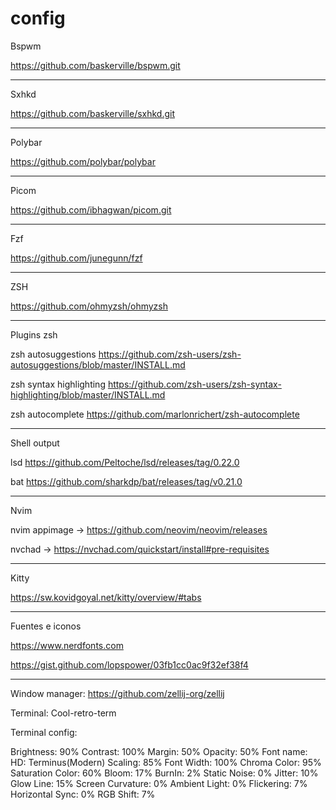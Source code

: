 
# config
                   
                          
                          
Bspwm

https://github.com/baskerville/bspwm.git

---------------------------------------------------------------------------------

Sxhkd

https://github.com/baskerville/sxhkd.git

---------------------------------------------------------------------------------

Polybar 

https://github.com/polybar/polybar

---------------------------------------------------------------------------------

Picom

https://github.com/ibhagwan/picom.git

---------------------------------------------------------------------------------

Fzf

https://github.com/junegunn/fzf

---------------------------------------------------------------------------------

ZSH

https://github.com/ohmyzsh/ohmyzsh

---------------------------------------------------------------------------------

Plugins zsh

zsh autosuggestions
https://github.com/zsh-users/zsh-autosuggestions/blob/master/INSTALL.md 

zsh syntax highlighting
https://github.com/zsh-users/zsh-syntax-highlighting/blob/master/INSTALL.md 

zsh autocomplete
https://github.com/marlonrichert/zsh-autocomplete 

---------------------------------------------------------------------------------

Shell output

lsd
https://github.com/Peltoche/lsd/releases/tag/0.22.0 

bat
https://github.com/sharkdp/bat/releases/tag/v0.21.0 

---------------------------------------------------------------------------------

Nvim

nvim appimage -> https://github.com/neovim/neovim/releases 

nvchad -> https://nvchad.com/quickstart/install#pre-requisites 

---------------------------------------------------------------------------------

Kitty

https://sw.kovidgoyal.net/kitty/overview/#tabs

---------------------------------------------------------------------------------

Fuentes e iconos 

https://www.nerdfonts.com

https://gist.github.com/lopspower/03fb1cc0ac9f32ef38f4

---------------------------------------------------------------------------------

Window manager: https://github.com/zellij-org/zellij

Terminal: Cool-retro-term

Terminal config:

Brightness: 90%
Contrast: 100%
Margin: 50%
Opacity: 50%
Font name: HD: Terminus(Modern)
Scaling: 85%
Font Width: 100%
Chroma Color: 95%
Saturation Color: 60%
Bloom: 17%
BurnIn: 2%
Static Noise: 0%
Jitter: 10%
Glow Line: 15%
Screen Curvature: 0%
Ambient Light: 0%
Flickering: 7%
Horizontal Sync: 0%
RGB Shift: 7%
